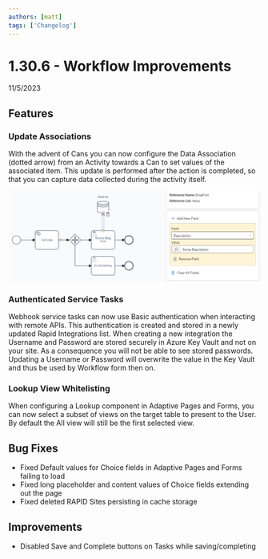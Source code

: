 ```yaml
---
authors: [matt]
tags: ['Changelog']
---
```


# 1.30.6 - Workflow Improvements
11/5/2023

## Features

### Update Associations

With the advent of Cans you can now configure the Data Association (dotted arrow) from an Activity towards a Can to set values of the associated item. This update is performed after the action is completed, so that you can capture data collected during the activity itself. 

![Data association configuration](<Data association configuration.png>)

### Authenticated Service Tasks

Webhook service tasks can now use Basic authentication when interacting with remote APIs. This authentication is created and stored in a newly updated Rapid Integrations list. When creating a new integration the Username and Password are stored securely in Azure Key Vault and not on your site. As a consequence you will not be able to see stored passwords. Updating a Username or Password will overwrite the value in the Key Vault and thus be used by Workflow form then on.

### Lookup View Whitelisting

When configuring a Lookup component in Adaptive Pages and Forms, you can now select a subset of views on the target table to present to the User. By default the All view will still be the first selected view.

## Bug Fixes

- Fixed Default values for Choice fields in Adaptive Pages and Forms failing to load
- Fixed long placeholder and content values of Choice fields extending out the page
- Fixed deleted RAPID Sites persisting in cache storage

## Improvements

- Disabled Save and Complete buttons on Tasks while saving/completing
